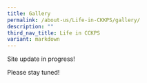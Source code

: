 ```yaml
---
title: Gallery
permalink: /about-us/Life-in-CKKPS/gallery/
description: ""
third_nav_title: Life in CCKPS
variant: markdown
---
```

Site update in progress!

Please stay tuned!